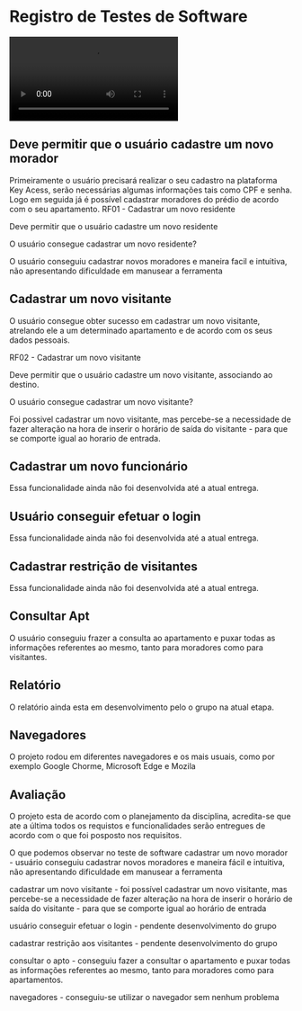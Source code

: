 # Registro de Testes de Software

![Teste de Software](https://github.com/ICEI-PUC-Minas-PMV-ADS/pmv-ads-2022-2-e2-proj-int-t1-controle-de-acesso-key-access/blob/main/Untitled.mp4)

## Deve permitir que o usuário cadastre um novo morador

Primeiramente o usuário precisará realizar o seu cadastro na plataforma Key Acess, serão necessárias algumas informações tais como CPF e senha.
Logo em seguida já é possível cadastrar moradores do prédio de acordo com o seu apartamento.
RF01 - Cadastrar um novo residente

Deve permitir que o usuário cadastre um novo residente

O usuário consegue cadastrar um novo residente?

O usuário conseguiu cadastrar novos moradores e maneira facil e intuitiva, não apresentando dificuldade em manusear a ferramenta 

## Cadastrar um novo visitante

O usuário consegue obter sucesso em cadastrar um novo visitante, atrelando ele a um determinado apartamento e de acordo com os seus dados pessoais.

RF02 - Cadastrar um novo visitante

Deve permitir que o usuário cadastre um novo visitante, associando ao destino.

O usuário consegue cadastrar um novo visitante?

Foi possivel cadastrar um novo visitante, mas percebe-se a necessidade de fazer alteração na hora de inserir o horário de saída do visitante - para que se comporte igual ao horario de entrada.

## Cadastrar um novo funcionário

Essa funcionalidade ainda não foi desenvolvida até a atual entrega. 

## Usuário conseguir efetuar o login

Essa funcionalidade ainda não foi desenvolvida até a atual entrega. 


## Cadastrar restrição de visitantes

Essa funcionalidade ainda não foi desenvolvida até a atual entrega. 

## Consultar Apt

O usuário conseguiu frazer a consulta ao apartamento e puxar todas as informações referentes ao mesmo, tanto para moradores como para visitantes.

## Relatório
O relatório ainda esta em desenvolvimento pelo o grupo na atual etapa.

## Navegadores

O projeto rodou em diferentes navegadores e os mais usuais, como por exemplo Google Chorme, Microsoft Edge e Mozila

## Avaliação 

O projeto esta de acordo com o planejamento da disciplina, acredita-se que ate a última todos os requistos e funcionalidades serão entregues de acordo com o que foi posposto nos requisitos. 

O que podemos observar no teste de software
cadastrar um novo morador - usuário conseguiu cadastrar novos moradores e maneira fácil e intuitiva, não apresentando dificuldade em manusear a ferramenta 

cadastrar um novo visitante - foi possível cadastrar um novo visitante, mas percebe-se a necessidade de fazer alteração na hora de inserir o horário de saída do visitante - para que se comporte igual ao horário de entrada

usuário conseguir efetuar o login - pendente desenvolvimento do grupo

cadastrar restrição aos visitantes - pendente desenvolvimento do grupo

consultar o apto - conseguiu fazer a consultar o apartamento e puxar todas as informações referentes ao mesmo, tanto para moradores como para apartamentos.

navegadores - conseguiu-se utilizar o navegador sem nenhum problema
